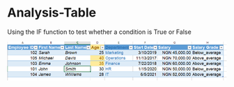 # Analysis-Table
Using the IF function to test whether a condition is True or False


![](Analysis_table.png)
